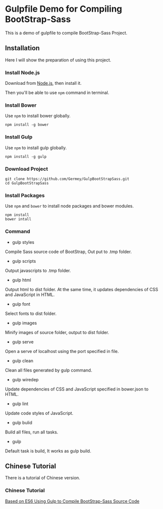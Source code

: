 # Gulpfile Demo for Compiling BootStrap-Sass

This is a demo of gulpfile to compile BootStrap-Sass Project.

## Installation

Here I will show the preparation of using this project.

### Install Node.js

Download from [Node.js](https://nodejs.org), then install it.

Then you'll be able to use `npm` command in terminal.

### Install Bower

Use `npm` to install bower globally.

```
npm install -g bower
```

### Install Gulp

Use `npm` to install gulp globally.

```
npm install -g gulp
```

### Download Project

```
git clone https://github.com/Germey/GulpBootStrapSass.git
cd GulpBootStrapSass
```

### Install Packages

Use `npm` and `bower` to install node packages and bower modules.

```
npm install 
bower intall
```

### Command

* gulp styles

Compile Sass source code of BootStrap, Out put to .tmp folder.

* gulp scripts

Output javascripts to .tmp folder.

* gulp html

Output html to dist folder. At the same time, it updates dependencies of CSS and JavaScript in HTML.

* gulp font

Select fonts to dist folder.

* gulp images

Minify images of source folder, output to dist folder.

* gulp serve

Open a serve of localhost using the port specified in file.

* gulp clean

Clean all files generated by gulp command.

* gulp wiredep

Update dependencies of CSS and JavaScript specified in bower.json to HTML.

* gulp lint

Update code styles of JavaScript.

* gulp bulid

Build all files, run all tasks.

* gulp

Default task is build, It works as gulp build.


## Chinese Tutorial

There is a tutorial of Chinese version.

### Chinese Tutorial

[Based on ES6 Using Gulp to Compile BootStrap-Sass Source Code](http://cuiqingcai.com/2906.html)








